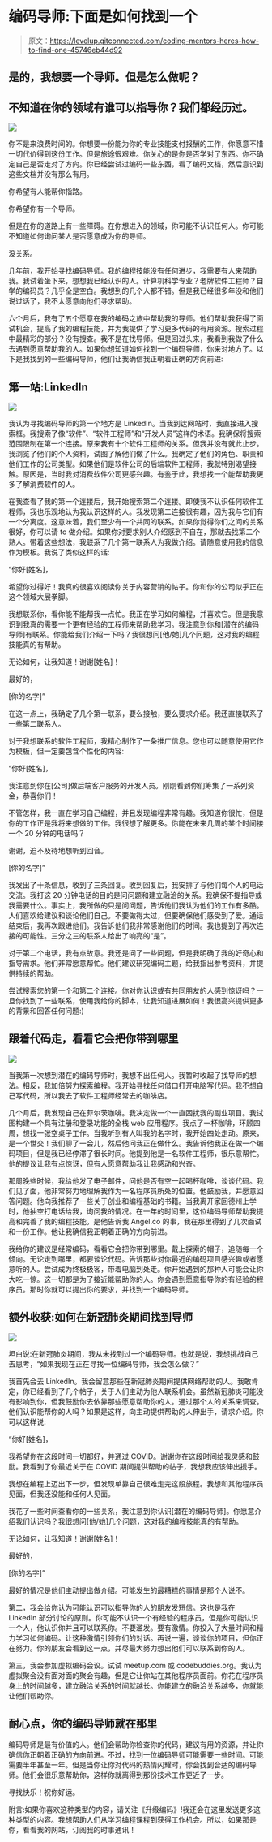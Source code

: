# 编码导师:下面是如何找到一个

> 原文：<https://levelup.gitconnected.com/coding-mentors-heres-how-to-find-one-45746eb44d92>

## 是的，我想要一个导师。但是怎么做呢？

## 不知道在你的领域有谁可以指导你？我们都经历过。

![](img/524697723a5b97ee1cf8b156de6b7a1a.png)

你不是来浪费时间的。你想要一份能为你的专业技能支付报酬的工作，你愿意不惜一切代价得到这份工作。但是旅途很艰难。你关心的是你是否学对了东西。你不确定自己是否走对了方向。你已经尝试过编码一些东西，看了编码文档，然后意识到这些文档并没有那么有用。

你希望有人能帮你指路。

你希望你有一个导师。

但是在你的道路上有一些障碍。在你想进入的领域，你可能不认识任何人。你可能不知道如何询问某人是否愿意成为你的导师。

没关系。

几年前，我开始寻找编码导师。我的编程技能没有任何进步，我需要有人来帮助我。我试着坐下来，想想我已经认识的人。计算机科学专业？老牌软件工程师？自学的编码员？几乎全是空白。我想到的几个人都不错。但是我已经很多年没和他们说过话了，我不太愿意向他们寻求帮助。

六个月后，我有了五个愿意在我的编码之旅中帮助我的导师。他们帮助我获得了面试机会，提高了我的编程技能，并为我提供了学习更多代码的有用资源。搜索过程中最精彩的部分？没有搜查。我不是在找导师。但是回过头来，我看到我做了什么去遇到愿意帮助我的人。如果你想知道如何找到一个编码导师，你来对地方了。以下是我找到的一些编码导师，他们让我确信我正朝着正确的方向前进:

## 第一站:LinkedIn

![](img/26a71224b3614c8b2f8c43a62bceb8af.png)

我认为寻找编码导师的第一个地方是 LinkedIn。当我到达网站时，我直接进入搜索框。我搜索了像“软件”、“软件工程师”和“开发人员”这样的术语。我确保将搜索范围限制在第一个连接。原来我有十个软件工程师的关系。但我并没有就此止步。我浏览了他们的个人资料，试图了解他们做了什么。我确定了他们的角色、职责和他们工作的公司类型。如果他们是软件公司的后端软件工程师，我就特别渴望接触。原因是，当时我对消费软件公司更感兴趣。有鉴于此，我想找一个能帮助我更多了解消费软件的人。

在我查看了我的第一个连接后，我开始搜索第二个连接。即使我不认识任何软件工程师，我也乐观地认为我认识这样的人。我发现第二连接很有趣，因为我与它们有一个分离度。这意味着，我们至少有一个共同的联系。如果你觉得你们之间的关系很好，你可以请 to 做介绍。如果你对要求别人介绍感到不自在，那就去找第二个熟人。带着这些想法，我联系了几个第一联系人为我做介绍。请随意使用我的信息作为模板。我说了类似这样的话:

“你好[姓名]，

希望你过得好！我真的很喜欢阅读你关于内容营销的帖子。你和你的公司似乎正在这个领域大展拳脚。

我想联系你，看你能不能帮我一点忙。我正在学习如何编程，并喜欢它。但是我意识到我真的需要一个更有经验的工程师来帮助我学习。我注意到你和[潜在的编码导师]有联系。你能给我们介绍一下吗？我很想问[他/她]几个问题，这对我的编程技能真的有帮助。

无论如何，让我知道！谢谢[姓名]！

最好的，

[你的名字]”

在这一点上，我确定了几个第一联系，要么接触，要么要求介绍。我还直接联系了一些第二联系人。

对于我想联系的软件工程师，我精心制作了一条推广信息。您也可以随意使用它作为模板，但一定要包含个性化的内容:

“你好[姓名]，

我注意到你在[公司]做后端客户服务的开发人员。刚刚看到你们筹集了一系列资金，恭喜你们！

不管怎样，我一直在学习自己编程，并且发现编程非常有趣。我知道你很忙，但是你的工作正是我将来想做的工作。我很想了解更多。你能在未来几周的某个时间接一个 20 分钟的电话吗？

谢谢，迫不及待地想听到回音。

[你的名字]”

我发出了十条信息，收到了三条回复。收到回复后，我安排了与他们每个人的电话交流。我打这 20 分钟电话的目的是问问题和建立融洽的关系。我确保不提指导或我需要什么。事实上，我所做的只是问问题，告诉他们我认为他们的工作有多酷。人们喜欢给建议和谈论他们自己。不要做得太过，但要确保他们感受到了爱。通话结束后，我再次跟进他们。我告诉他们我非常感谢他们的时间。我也提到了再次连接的可能性。三分之三的联系人给出了响亮的“是”。

对于第二个电话，我有点故意。我还是问了一些问题，但是我明确了我的好奇心和指导需求。他们非常愿意帮忙。他们建议研究编码主题，给我指出参考资料，并提供持续的帮助。

尝试搜索您的第一个和第二个连接。你对你认识或有共同朋友的人感到惊讶吗？一旦你找到了一些联系，使用我给你的脚本，让我知道进展如何！我很高兴提供更多的背景和回答任何问题:)

## 跟着代码走，看看它会把你带到哪里

![](img/2cdecb303a227acd6eb1d98cd4a848b5.png)

当我第一次想到潜在的编码导师时，我想不出任何人。我暂时收起了找导师的想法。相反，我加倍努力探索编程。我开始寻找任何借口打开电脑写代码。我不想自己写代码，所以我去了软件工程师经常去的咖啡店。

几个月后，我发现自己在菲尔茨咖啡。我决定做一个一直困扰我的副业项目。我试图构建一个具有注册和登录功能的全栈 web 应用程序。我点了一杯咖啡，环顾四周，想找一张空桌子工作。当我听到有人叫我的名字时，我开始四处走动。原来，是一个世交！我们聊了一会儿，然后他问我正在做什么。我告诉他我正在做一个编码项目，但是我已经停滞了很长时间。他提到他是一名软件工程师，很乐意帮忙。他的提议让我有点惊讶，但有人愿意帮助我让我感动和兴奋。

那周晚些时候，我给他发了电子邮件，问他是否有空一起喝杯咖啡，谈谈代码。我们见了面，他非常努力地理解我作为一名程序员所处的位置。他鼓励我，并愿意回答问题。他向我推荐了一些关于创业和编程基础的书籍。当我离开家回德州上学时，他抽空打电话给我，询问我的情况。在一年的时间里，这位编码导师帮助我提高和完善了我的编程技能。是他告诉我 Angel.co 的事，我在那里得到了几次面试和一份工作。他让我确信我正朝着正确的方向前进。

我给你的建议是经常编码，看看它会把你带到哪里。戴上探索的帽子，追随每一个倾向。无论走到哪里，都要谈论代码。告诉那些对你最近的编码项目感兴趣或者愿意听的人。尝试成为终极极客，带着电脑到处走。你开始遇到的那种人可能会让你大吃一惊。这一切都是为了接近能帮助你的人。你会遇到愿意指导你的有经验的程序员。那时你就可以提出你的要求，并找到一个编码导师。

## 额外收获:如何在新冠肺炎期间找到导师

![](img/6d046d3ac115ff342376b54b0d53560b.png)

坦白说:在新冠肺炎期间，我从未找到过一个编码导师。也就是说，我想挑战自己去思考，“如果我现在正在寻找一位编码导师，我会怎么做？”

我首先会去 LinkedIn。我会留意那些在新冠肺炎期间提供网络帮助的人。我敢肯定，你已经看到了几个帖子，关于人们主动为他人联系机会。虽然新冠肺炎可能没有影响到你，但我鼓励你去依靠那些愿意帮助你的人。通过那个人的关系来调查。他们认识能帮你的人吗？如果是这样，向主动提供帮助的人伸出手，请求介绍。你可以这样说:

“你好[姓名]，

我希望你在这段时间一切都好，并通过 COVID。谢谢你在这段时间给我灵感和鼓励。我看到了你最近关于在 COVID 期间提供帮助的帖子，我想我应该伸出援手。

我想在编程上迈出下一步，但发现单靠自己很难走完这段旅程。我想和其他程序员见面，但我还没能和任何人见面。

我花了一些时间查看你的一些关系，我注意到你认识[潜在的编码导师]。你愿意介绍我们认识吗？我很想问[他/她]几个问题，这对我的编程技能真的有帮助。

无论如何，让我知道！谢谢[姓名]！

最好的，

[你的名字]”

最好的情况是他们主动提出做介绍。可能发生的最糟糕的事情是那个人说不。

第二，我会给你认为可能认识可以指导你的人的朋友发短信。这也是我在 LinkedIn 部分讨论的原则。你可能不认识一个有经验的程序员，但是你可能认识一个人，他认识你并且可以联系你。不要滥发。要有激情。你投入了大量时间和精力学习如何编码。让这种激情引领你们的对话。再说一遍，谈谈你的项目，但你正在努力。你的朋友会看到这一点，并尽最大努力想出他们可以联系到你的人。

第三，我会参加虚拟编码会议。试试 meetup.com 或 codebuddies.org。我认为虚拟聚会没有面对面的聚会有趣，但是它让你站在其他程序员面前。你花在程序员身上的时间越多，建立融洽关系的时间就越长。你能建立的融洽关系越多，你就能让他们帮助你。

## 耐心点，你的编码导师就在那里

编码导师是最有价值的人。他们会帮助你检查你的代码，建议有用的资源，并让你确信你正朝着正确的方向前进。不过，找到一位编码导师可能需要一些时间。可能需要半年甚至一年。但是当你让你对代码的热情闪耀时，你会找到合适的编码导师。他们会很乐意帮助你，这样你就离得到那份技术工作更近了一步。

寻找快乐！祝你好运。

附言:如果你喜欢这种类型的内容，请关注《升级编码》!我还会在这里发送更多这种类型的内容。我想帮助人们从学习编程课程到获得工作机会。所以，如果那是你，看看我的网站，订阅我的时事通讯！